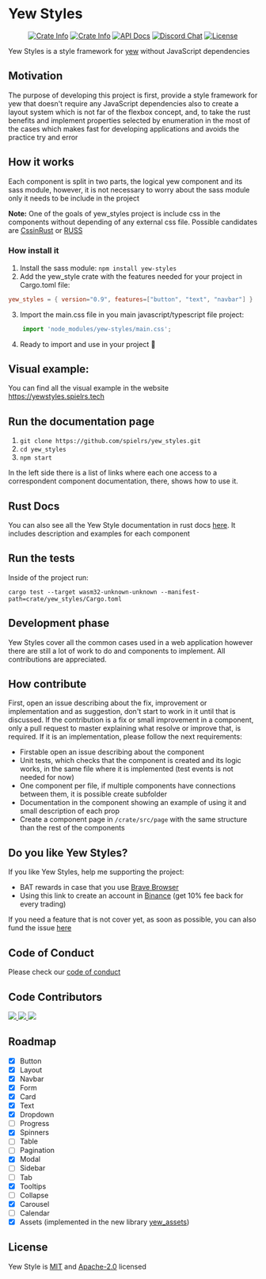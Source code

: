 # Yew Styles

<div align="center">
    <p>
        <a href="https://yewstyles.spielrs.tech/"><img alt="Crate Info" src="https://img.shields.io/badge/Homepage-https%3A%2F%2Fyewstyles.spielrs.tech%2F-blue"/></a>
        <a href="https://crates.io/crates/yew_styles"><img alt="Crate Info" src="https://img.shields.io/badge/yew__styles-framework%20styles-brightgreen"/></a>
        <a href="https://docs.rs/yew_styles/"><img alt="API Docs" src="https://img.shields.io/badge/yew__styles-docs-informational"/></a>
        <a href="https://discord.gg/VQck8X4" target="_blank"><img alt="Discord Chat" src="https://img.shields.io/badge/Discor-Spielrs%20-yellowgreen"/></a>
        <a href="https://github.com/spielrs/yew_styles/blob/master/LICENSE-MIT.md" target="_blank"><img alt="License" src="https://img.shields.io/badge/License-MIT%2FApache--2.0-lightgrey"></a>
    </p>
</div>


Yew Styles is a style framework for [yew](https://yew.rs/docs/en/intro/) without JavaScript dependencies

## Motivation
The purpose of developing this project is first,
provide a style framework for yew that doesn't require any JavaScript dependencies
also to create a layout system which is not far of the flexbox concept, and,
to take the rust benefits and implement properties selected by enumeration
in the most of the cases which makes fast for developing applications and avoids the practice try and error

## How it works
Each component is split in two parts, the logical yew component and its sass module,
however, it is not necessary to worry about the sass module only it needs to be include in the project

**Note:** One of the goals of yew_styles project is include css in the components without depending of any external css file.
Possible candidates are [CssinRust](https://github.com/lukidoescode/css-in-rust) or [RUSS](https://github.com/siku2/russ)

### How install it
1. Install the sass module: `npm install yew-styles`
2. Add the yew_style crate with the features needed for your project in Cargo.toml file:
```toml
yew_styles = { version="0.9", features=["button", "text", "navbar"] }
```
3. Import the main.css file in you main javascript/typescript file project:
```typescript
    import 'node_modules/yew-styles/main.css';
```
4. Ready to import and use in your project 🚀

## Visual example:

You can find all the visual example in the website https://yewstyles.spielrs.tech

## Run the documentation page
1. `git clone https://github.com/spielrs/yew_styles.git`
2. `cd yew_styles`
3. `npm start`

In the left side there is a list of links where each one access to a correspondent component documentation,
there, shows how to use it.

## Rust Docs

You can also see all the Yew Style documentation in rust docs [here](https://docs.rs/crate/yew_styles).
It includes description and examples for each component

## Run the tests
Inside of the project run:

`cargo test --target wasm32-unknown-unknown --manifest-path=crate/yew_styles/Cargo.toml`

## Development phase
Yew Styles cover all the common cases used in a web application however there are still a lot of work to do and components to implement.
All contributions are appreciated.

## How contribute
First, open an issue describing about the fix, improvement or implementation and as suggestion, don't start to work in it until that is discussed.
If the contribution is a fix or small improvement in a component, only a pull request to master explaining what resolve or improve that, is required.
If it is an implementation, please follow the next requirements:

* Firstable open an issue describing about the component
* Unit tests, which checks that the component is created and
its logic works, in the same file where it is implemented (test events is not needed for now)
* One component per file, if multiple components have connections between them, it is possible create subfolder
* Documentation in the component showing an example of using it and small description of each prop
* Create a component page in `/crate/src/page` with the same structure than the rest of the components



## Do you like Yew Styles?
If you like Yew Styles, help me supporting the project:
- BAT rewards in case that you use [Brave Browser](https://brave.com/)
- Using this link to create an account in [Binance](https://www.binance.com/en/register?ref=DB8EPXF0) (get 10% fee back for every trading)

If you need a feature that is not cover yet, as soon as possible, you can also fund the issue [here](https://issuehunt.io/r/spielrs/yew_styles)

## Code of Conduct
Please check our [code of conduct](CODE_OF_CONDUCT.md)

## Code Contributors

<a href="https://github.com/dancespiele">
    <img src="https://github.com/dancespiele.png?size=50">
</a>
<a href="https://github.com/zoechi">
    <img src="https://github.com/zoechi.png?size=50">
</a>
<a href="https://github.com/ajstrand">
    <img src="https://github.com/ajstrand.png?size=50">
</a>

## Roadmap

- [x] Button
- [x] Layout
- [x] Navbar
- [x] Form
- [x] Card
- [x] Text
- [x] Dropdown
- [ ] Progress
- [x] Spinners
- [ ] Table
- [ ] Pagination
- [x] Modal
- [ ] Sidebar
- [ ] Tab
- [x] Tooltips
- [ ] Collapse
- [x] Carousel
- [ ] Calendar
- [x] Assets (implemented in the new library [yew_assets](https://github.com/spielrs/yew_assets))

## License

Yew Style is [MIT](LICENSE-MIT.md) and [Apache-2.0](LICENSE-APACHE.md) licensed
